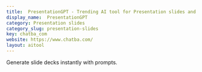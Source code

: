 ```yaml
---
title:  PresentationGPT - Trending AI tool for Presentation slides and best alternatives
display_name:  PresentationGPT
category: Presentation slides
category_slug: presentation-slides
key: chatba_com
website: https://www.chatba.com/
layout: aitool
---
```


Generate slide decks instantly with prompts.
